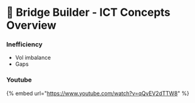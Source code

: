 # 🧢 Bridge Builder - ICT Concepts Overview

### Inefficiency

* Vol imbalance
* Gaps



### Youtube

{% embed url="https://www.youtube.com/watch?v=qQvEV2dTTW8" %}
